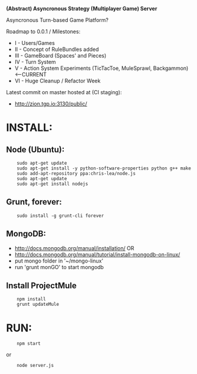 **(Abstract) Asyncronous Strategy (Multiplayer Game) Server**

Asyncronous Turn-based Game Platform?

Roadmap to 0.0.1 / Milestones:
- I - Users/Games
- II - Concept of RuleBundles added
- III - GameBoard (Spaces' and Pieces)
- IV - Turn System
- V - Action System Experiments (TicTacToe, MuleSprawl, Backgammon)  <--CURRENT
- VI - Huge Cleanup / Refactor Week

Latest commit on master hosted at (CI staging):
- http://zion.tgp.io:3130/public/

INSTALL:
=======

Node (Ubuntu):
-----------
```
    sudo apt-get update
    sudo apt-get install -y python-software-properties python g++ make
    sudo add-apt-repository ppa:chris-lea/node.js
    sudo apt-get update
    sudo apt-get install nodejs
```
    
Grunt, forever:
-----------
```
    sudo install -g grunt-cli forever
```

MongoDB:
-----------
- http://docs.mongodb.org/manual/installation/
OR
- http://docs.mongodb.org/manual/tutorial/install-mongodb-on-linux/
- put mongo folder in '~/mongo-linux'
- run 'grunt monGO' to start mongodb

Install ProjectMule
-----------
```
    npm install
    grunt updateMule
```

RUN:
=======

```
    npm start
```
or
```
    node server.js
```
